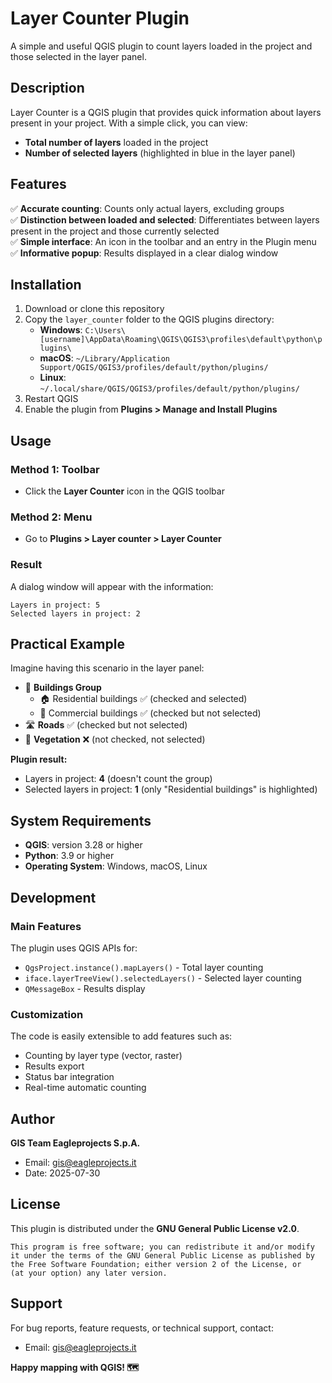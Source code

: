 # Layer Counter Plugin

A simple and useful QGIS plugin to count layers loaded in the project and those selected in the layer panel.

## Description

Layer Counter is a QGIS plugin that provides quick information about layers present in your project. With a simple click, you can view:

- **Total number of layers** loaded in the project
- **Number of selected layers** (highlighted in blue in the layer panel)

## Features

✅ **Accurate counting**: Counts only actual layers, excluding groups  
✅ **Distinction between loaded and selected**: Differentiates between layers present in the project and those currently selected  
✅ **Simple interface**: An icon in the toolbar and an entry in the Plugin menu  
✅ **Informative popup**: Results displayed in a clear dialog window  

## Installation

1. Download or clone this repository
2. Copy the `layer_counter` folder to the QGIS plugins directory:
   - **Windows**: `C:\Users\[username]\AppData\Roaming\QGIS\QGIS3\profiles\default\python\plugins\`
   - **macOS**: `~/Library/Application Support/QGIS/QGIS3/profiles/default/python/plugins/`
   - **Linux**: `~/.local/share/QGIS/QGIS3/profiles/default/python/plugins/`
3. Restart QGIS
4. Enable the plugin from **Plugins > Manage and Install Plugins**

## Usage

### Method 1: Toolbar
- Click the **Layer Counter** icon in the QGIS toolbar

### Method 2: Menu
- Go to **Plugins > Layer counter > Layer Counter**

### Result
A dialog window will appear with the information:
```
Layers in project: 5
Selected layers in project: 2
```

## Practical Example

Imagine having this scenario in the layer panel:
- 📁 **Buildings Group**
  - 🏠 Residential buildings ✅ (checked and selected)
  - 🏢 Commercial buildings ✅ (checked but not selected)
- 🛣️ **Roads** ✅ (checked but not selected)
- 🌳 **Vegetation** ❌ (not checked, not selected)

**Plugin result:**
- Layers in project: **4** (doesn't count the group)
- Selected layers in project: **1** (only "Residential buildings" is highlighted)

## System Requirements

- **QGIS**: version 3.28 or higher
- **Python**: 3.9 or higher
- **Operating System**: Windows, macOS, Linux

## Development

### Main Features

The plugin uses QGIS APIs for:
- `QgsProject.instance().mapLayers()` - Total layer counting
- `iface.layerTreeView().selectedLayers()` - Selected layer counting
- `QMessageBox` - Results display

### Customization

The code is easily extensible to add features such as:
- Counting by layer type (vector, raster)
- Results export
- Status bar integration
- Real-time automatic counting

## Author

**GIS Team Eagleprojects S.p.A.**
- Email: gis@eagleprojects.it
- Date: 2025-07-30

## License

This plugin is distributed under the **GNU General Public License v2.0**.

```
This program is free software; you can redistribute it and/or modify
it under the terms of the GNU General Public License as published by
the Free Software Foundation; either version 2 of the License, or
(at your option) any later version.
```

## Support

For bug reports, feature requests, or technical support, contact:
- Email: gis@eagleprojects.it

**Happy mapping with QGIS! 🗺️**